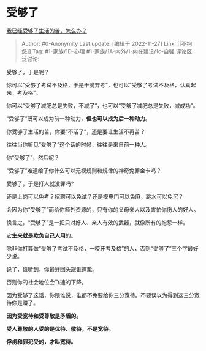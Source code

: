 # 受够了
[我已经受够了生活的苦，怎么办？](https://www.zhihu.com/question/328563416/answer/2776168303)

> Author: #0-Anonymity
> Last update: [编辑于 2022-11-27]
> Link: [[不抱怨]]
> Tag: #1-家族/1D-心理 #1-家族/1A-内外/1-内在建设/1c-自强 
> 评论区:
> 泛讨论:

受够了，于是呢？

你可以“受够了考试不及格，于是干脆弃考”，也可以“受够了考试不及格，认真起来，考及格”。

你可以“受够了减肥总是失败，不减了”，也可以“受够了减肥总是失败，减成功”。

“受够了”既可以成为前一种动力，**但也可以成为后一种动力**。

你受够了生活的苦，你要“不活了”，还是要让生活不再苦？

往往当你听见“受够了”这个话的时候，往往是来自前一种人。

你“受够了”，然后呢？

“受够了”难道给了你什么可以无视规则和规律的神奇免罪金卡吗？

受够了，于是打人就没罪吗?

还是上岗可以免考？招聘可以免试？还是摸电门可以免麻，跳水可以免沉？

会因为你“受够了”而给你额外资源的，只有你的父母亲人以及害怕你伤人的好人。

换言之，“受够了”是一把只对好人、亲人有效的武器，就像所有的抱怨一样。

它**生来就是欺负自己人用**的。

除非你打算做“受够了考试不及格，一咬牙考及格”的人，否则“受够了”三个字最好少说。

说了，谁听到，你最好回头跟谁道歉。

否则你的社会地位会飞速的下降。

因为受够了这话，你跟谁说，谁都不免要给你三分宽待。不要误以为得到这三分宽待你是赚了。

**因为受宽待和受尊敬是矛盾的。**

**受人尊敬的人受的是优待、敬待，不是宽待。**

**俘虏和罪犯受的，才叫宽待。**
